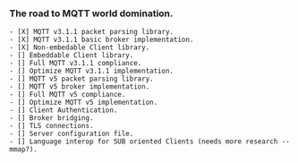 ### The road to MQTT world domination.

    - [X] MQTT v3.1.1 packet parsing library.
    - [X] MQTT v3.1.1 basic broker implementation.
    - [X] Non-embedable Client library.
    - [] Embeddable Client library.
    - [] Full MQTT v3.1.1 compliance.
    - [] Optimize MQTT v3.1.1 implementation.
    - [] MQTT v5 packet parsing library.
    - [] MQTT v5 broker implementation.
    - [] Full MQTT v5 compliance.
    - [] Optimize MQTT v5 implementation.
    - [] Client Authentication.
    - [] Broker bridging.
    - [] TLS connections.
    - [] Server configuration file.
    - [] Language interop for SUB oriented Clients (needs more research -- mmap?).
